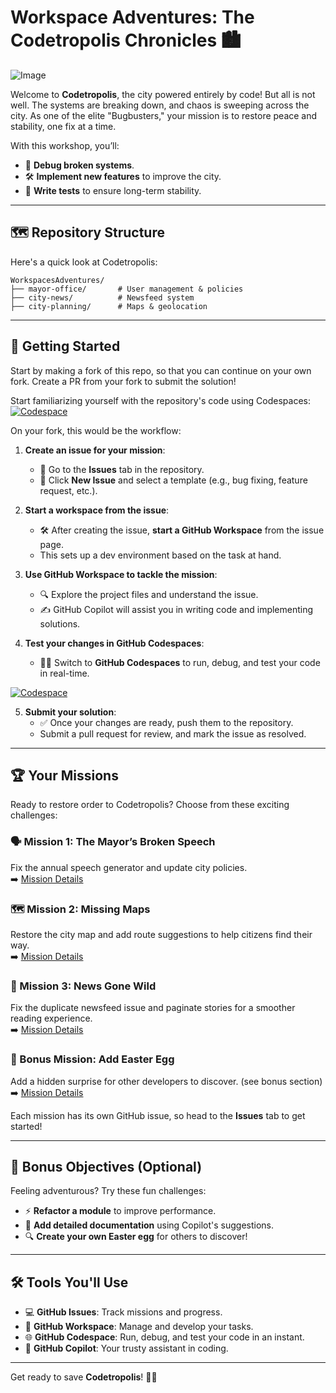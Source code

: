﻿# Workspace Adventures: The Codetropolis Chronicles 🏙️

![Image](https://github.com/user-attachments/assets/93d417a9-0fc3-4e25-b7c2-249918413449)

Welcome to **Codetropolis**, the city powered entirely by code! But all is not well. The systems are breaking down, and chaos is sweeping across the city. As one of the elite "Bugbusters," your mission is to restore peace and stability, one fix at a time.

With this workshop, you’ll:
-   🐞 **Debug broken systems**.
-   🛠️ **Implement new features** to improve the city.
-   🧪 **Write tests** to ensure long-term stability.


----------

## 🗺️ Repository Structure

Here's a quick look at Codetropolis:

```plaintext
WorkspacesAdventures/
├── mayor-office/       # User management & policies
├── city-news/          # Newsfeed system
├── city-planning/      # Maps & geolocation
```

----------

## 🚀 Getting Started

Start by making a fork of this repo, so that you can continue on your own fork.
Create a PR from your fork to submit the solution!

Start familiarizing yourself with the repository's code using Codespaces:  
[![Codespace](https://img.shields.io/static/v1?style=for-the-badge&label=Open+In+Codespace&message=Open&color=brightgreen&logo=github)](https://github.com/codespaces/new?hide_repo_select=true&skip_quickstart=true)  

On your fork, this would be the workflow:
1.  **Create an issue for your mission**:
    -   🧭 Go to the **Issues** tab in the repository.
    -   📝 Click **New Issue** and select a template (e.g., bug fixing, feature request, etc.).

2.  **Start a workspace from the issue**:
    -   🛠️ After creating the issue, **start a GitHub Workspace** from the issue page.
    -   This sets up a dev environment based on the task at hand.

3.  **Use GitHub Workspace to tackle the mission**:
    -   🔍 Explore the project files and understand the issue.
    -   ✍️ GitHub Copilot will assist you in writing code and implementing solutions.

4.  **Test your changes in GitHub Codespaces**:
    -   🧑‍💻 Switch to **GitHub Codespaces** to run, debug, and test your code in real-time.

[![Codespace](https://img.shields.io/static/v1?style=for-the-badge&label=Test+In+Codespace&message=Open&color=brightgreen&logo=github)](https://github.com/codespaces/new?hide_repo_select=true&skip_quickstart=true)

5.  **Submit your solution**:
    -   ✅ Once your changes are ready, push them to the repository.
    -   Submit a pull request for review, and mark the issue as resolved.

----------

## 🏆 Your Missions

Ready to restore order to Codetropolis? Choose from these exciting challenges:

### 🗣️ Mission 1: The Mayor’s Broken Speech

Fix the annual speech generator and update city policies.  
➡️ [Mission Details](https://github.com/galadril/WorkspacesAdventures/blob/main/mayor-office/broken_system.md)

### 🗺️ Mission 2: Missing Maps

Restore the city map and add route suggestions to help citizens find their way.  
➡️ [Mission Details](https://github.com/galadril/WorkspacesAdventures/blob/main/city-planning/missing_maps.md)

### 📰 Mission 3: News Gone Wild

Fix the duplicate newsfeed issue and paginate stories for a smoother reading experience.  
➡️ [Mission Details](https://github.com/galadril/WorkspacesAdventures/blob/main/city-news/news-pagination.md)


### 🎉 Bonus Mission: Add Easter Egg

Add a hidden surprise for other developers to discover.  (see bonus section)  
➡️ [Mission Details](https://github.com/galadril/WorkspacesAdventures/blob/main/city-planning/missing_maps.md)

Each mission has its own GitHub issue, so head to the **Issues** tab to get started!

----------

## 🌟 Bonus Objectives (Optional)

Feeling adventurous? Try these fun challenges:

-   ⚡ **Refactor a module** to improve performance.
-   📝 **Add detailed documentation** using Copilot's suggestions.
-   🔍 **Create your own Easter egg** for others to discover!

----------

## 🛠 Tools You'll Use

-   💻 **GitHub Issues**: Track missions and progress.
-   🔧 **GitHub Workspace**: Manage and develop your tasks.
-   🌐 **GitHub Codespace**: Run, debug, and test your code in an instant.
-   🤖 **GitHub Copilot**: Your trusty assistant in coding.

----------

Get ready to save **Codetropolis**! 🚀🎉

